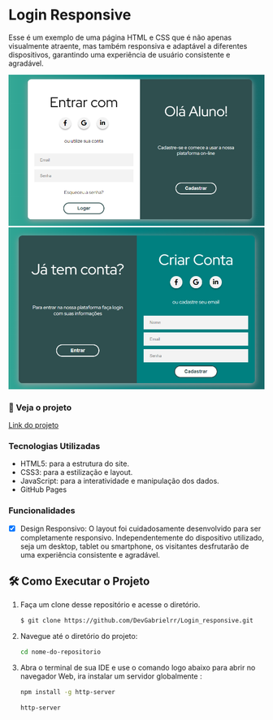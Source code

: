 # Login Responsive
Esse é um exemplo de uma página HTML e CSS que é não apenas visualmente atraente, mas também responsiva e adaptável a diferentes dispositivos, garantindo uma experiência de usuário consistente e agradável.

![Imagem do projeto](assets/img/login1.png)
![Imagem do projeto](assets/img/login2.png)

### 🚀 Veja o projeto
[Link do projeto](https://devgabrielrr.github.io/Login_responsive/)

### Tecnologias Utilizadas
- HTML5: para a estrutura do site.
- CSS3: para a estilização e layout.
- JavaScript: para a interatividade e manipulação dos dados.
- GitHub Pages

### Funcionalidades

- [x] Design Responsivo:  O layout foi cuidadosamente desenvolvido para ser completamente responsivo. Independentemente do dispositivo utilizado, seja um desktop, tablet ou smartphone, os visitantes desfrutarão de uma experiência consistente e agradável.

 ## 🛠️ Como Executar o Projeto
1. Faça um clone desse repositório e acesse o diretório.

    ```bash
    $ git clone https://github.com/DevGabrielrr/Login_responsive.git
    ```
2. Navegue até o diretório do projeto:

    ```bash
    cd nome-do-repositorio
    ```

3. Abra o terminal de sua IDE e use o comando logo abaixo para abrir no navegador Web, ira instalar um servidor globalmente
 :

    ```bash
    npm install -g http-server
    ```
    
    ```bash
    http-server

    ```

